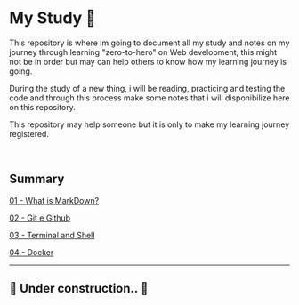# **My Study** 📒 

This repository is where im going to document all my study and notes on my journey through learning "zero-to-hero" on Web development, this might not be in order but may can help others to know how my learning journey is going.

During the study of a new thing, i will be reading, practicing and testing the code and through this process make some notes that i will disponibilize here on this repository.

This repository may help someone but it is only to make my learning journey registered.

&nbsp;

## **Summary**

[01 - What is MarkDown?](/docs/01-markdown.md)

[02 - Git e Github](/docs/02-git.md)

[03 - Terminal and Shell](/docs/03-terminal.md) 

[04 - Docker](/docs/04-Docker.md)

---

## 🚧 Under construction.. 🚧